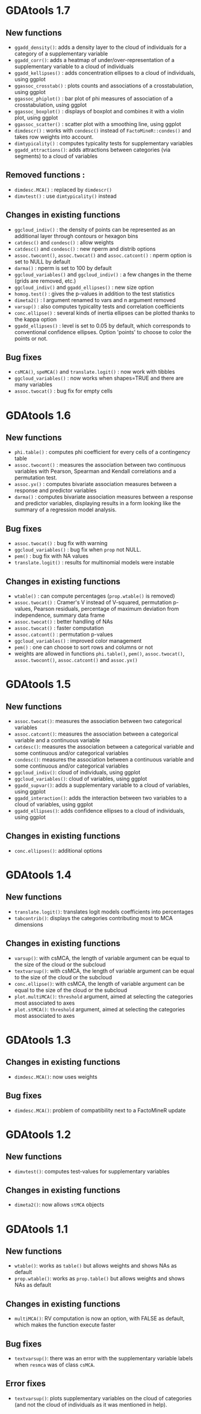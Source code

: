 # GDAtools 1.7

## New functions

* `ggadd_density()`: adds a density layer to the cloud of individuals for a category of a supplementary variable
* `ggadd_corr()`: adds a heatmap of under/over-representation of a supplementary variable to a cloud of individuals
* `ggadd_kellipses()` : adds concentration ellipses to a cloud of individuals, using ggplot
* `ggassoc_crosstab()` : plots counts and associations of a crosstabulation, using ggplot
* `ggassoc_phiplot()` : bar plot of phi measures of association of a crosstabulation, using ggplot
* `ggassoc_boxplot()` : displays of boxplot and combines it with a violin plot, using ggplot
* `ggassoc_scatter()` : scatter plot with a smoothing line, using ggplot
* `dimdescr()` : works with `condesc()` instead of `FactoMineR::condes()` and takes row weights into account.
* `dimtypicality()` : computes typicality tests for supplementary variables
* `ggadd_attractions()`: adds attractions between categories (via segments) to a cloud of variables

## Removed functions :

* `dimdesc.MCA()` : replaced by `dimdescr()`
* `dimvtest()` : use `dimtypicality()` instead

## Changes in existing functions

* `ggcloud_indiv()` : the density of points can be represented as an additional layer through contours or hexagon bins
* `catdesc()` and `condesc()` : allow weights
* `catdesc()` and `condesc()` : new nperm and distrib options
* `assoc.twocont()`, `assoc.twocat()` and `assoc.catcont()` : nperm option is set to NULL by default
* `darma()` : nperm is set to 100 by default
* `ggcloud_variables()` and `ggcloud_indiv()` : a few changes in the theme (grids are removed, etc.)
* `ggcloud_indiv()` and `ggadd_ellipses()` : new size option
* `homog.test()` : gives the p-values in addition to the test statistics
* `dimeta2()` : l argument renamed to vars and n argument removed
* `varsup()` : also computes typicality tests and correlation coefficients
* `conc.ellipse()` : several kinds of inertia ellipses can be plotted thanks to the kappa option
* `ggadd_ellipses()` : level is set to 0.05 by default, which corresponds to conventional confidence ellipses. Option 'points' to choose to color the points or not.

## Bug fixes

* `csMCA()`, `speMCA()` and `translate.logit()` : now work with tibbles
* `ggcloud_variables()` : now works when shapes=TRUE and there are many variables
* `assoc.twocat()` : bug fix for empty cells



# GDAtools 1.6

## New functions

* `phi.table()` : computes phi coefficient for every cells of a contingency table
* `assoc.twocont()` : measures the association between two continuous variables with Pearson, Spearman and Kendall correlations and a permutation test.
* `assoc.yx()` : computes bivariate association measures between a response and predictor variables
* `darma()` : computes bivariate association measures between a response and predictor variables, displaying results in a form looking like the summary of a regression model analysis.

## Bug fixes

* `assoc.twocat()` : bug fix with warning
* `ggcloud_variables()` : bug fix when `prop` not NULL.
* `pem()` : bug fix with NA values
* `translate.logit()` : results for multinomial models were instable
  
## Changes in existing functions

* `wtable()` : can compute percentages (`prop.wtable()` is removed)
* `assoc.twocat()` : Cramer's V instead of V-squared, permutation p-values, Pearson residuals, percentage of maximum deviation from independence, summary data frame
* `assoc.twocat()` : better handling of NAs
* `assoc.twocat()` : faster computation
* `assoc.catcont()` : permutation p-values
* `ggcloud_variables()` : improved color management
* `pem()` : one can choose to sort rows and columns or not
* weights are allowed in functions `phi.table()`, `pem()`, `assoc.twocat()`, `assoc.twocont()`, `assoc.catcont()` and `assoc.yx()`



# GDAtools 1.5

## New functions

* `assoc.twocat()`: measures the association between two categorical variables
* `assoc.catcont()`: measures the association between a categorical variable and a continuous variable
* `catdesc()`: measures the association between a categorical variable and some continuous and/or categorical variables
* `condesc()`: measures the association between a continuous variable and some continuous and/or categorical variables
* `ggcloud_indiv()`: cloud of individuals, using ggplot
* `ggcloud_variables()`: cloud of variables, using ggplot
* `ggadd_supvar()`: adds a supplementary variable to a cloud of variables, using ggplot
* `ggadd_interaction()`: adds the interaction between two variables to a cloud of variables, using ggplot
* `ggadd_ellipses()`: adds confidence ellipses to a cloud of individuals, using ggplot

## Changes in existing functions

* `conc.ellipses()`: additional options
 


# GDAtools 1.4

## New functions

* `translate.logit()`: translates logit models coefficients into percentages
* `tabcontrib()`: displays the categories contributing most to MCA dimensions

## Changes in existing functions

* `varsup()`: with csMCA, the length of variable argument can be equal to the size of the cloud or the subcloud
* `textvarsup()`: with csMCA, the length of variable argument can be equal to the size of the cloud or the subcloud
* `conc.ellipse()`: with csMCA, the length of variable argument can be equal to the size of the cloud or the subcloud
* `plot.multiMCA()`: `threshold` argument, aimed at selecting the categories most associated to axes
* `plot.stMCA()`: `threshold` argument, aimed at selecting the categories most associated to axes



# GDAtools 1.3

## Changes in existing functions
  
* `dimdesc.MCA()`: now uses weights

## Bug fixes

* `dimdesc.MCA()`: problem of compatibility next to a FactoMineR update



# GDAtools 1.2

## New functions

* `dimvtest()`: computes test-values for supplementary variables

## Changes in existing functions

* `dimeta2()`: now allows `stMCA` objects



# GDAtools 1.1

## New functions

* `wtable()`: works as `table()` but allows weights and shows NAs as default
* `prop.wtable()`: works as `prop.table()` but allows weights and shows NAs as default

## Changes in existing functions

* `multiMCA()`: RV computation is now an option, with FALSE as default, which makes the function execute faster

## Bug fixes

* `textvarsup()`: there was an error with the supplementary variable labels when `resmca` was of class `csMCA`.

## Error fixes

* `textvarsup()`: plots supplementary variables on the cloud of categories (and not the cloud of individuals as it was mentioned in help).